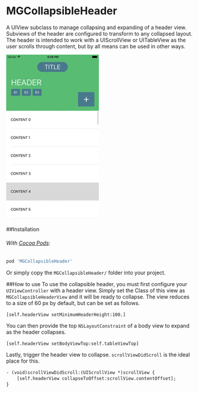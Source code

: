 # MGCollapsibleHeader
A UIView subclass to manage collapsing and expanding of a header view. Subviews of the header are configured to transform to any collapsed layout. The header is intended to work with a UIScrollView or UITableView as the user scrolls through content, but by all means can be used in other ways.

![Demo Gif](Screenshots/mgcollapsibleheader_demo.gif)

##Installation
###### With [Cocoa Pods](https://cocoapods.org/):
```ruby
pod 'MGCollapsibleHeader'
```

Or simply copy the `MGCollapsibleHeader/` folder into your project.

##How to use
To use the collapsible header, you must first configure your `UIViewController` with a header view. Simply set the Class of this view as `MGCollapsibleHeaderView` and it will be ready to collapse. The view reduces to a size of 60 px by default, but can be set as follows.
```objc
[self.headerView setMinimumHeaderHeight:100.]
```

You can then provide the top `NSLayoutConstraint` of a body view to expand as the header collapses.
```objc
[self.headerView setBodyViewTop:self.tableViewTop]
```

Lastly, trigger the header view to collapse. `scrollViewDidScroll` is the ideal place for this.
```objc
- (void)scrollViewDidScroll:(UIScrollView *)scrollView {
	[self.headerView collapseToOffset:scrollView.contentOffset];
}
```
